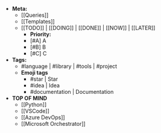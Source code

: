 - **Meta:**
	- [[Queries]]
	- [[Templates]]
	- [[TODO]] | [[DOING]] | [[DONE]] | [[NOW]] | [[LATER]]
		- **Priority:**
		- [#A] A
		- [#B] B
		- [#C] C
- **Tags:**
	- #language | #library | #tools | #project
	- **Emoji tags**
		- #star | Star
		- #idea | Idea
		- #documentation | Documentation
- **TOP OF MIND**
	- [[Python]]
	- [[VSCode]]
	- [[Azure DevOps]]
	- [[Microsoft Orchestrator]]